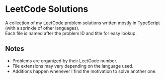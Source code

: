 
# LeetCode Solutions

A collection of my LeetCode problem solutions written mostly in TypeScript (with a sprinkle of other languages).  
Each file is named after the problem ID and title for easy lookup.

## Notes

- Problems are organized by their LeetCode number.  
- File extensions may vary depending on the language used.  
- Additions happen whenever I find the motivation to solve another one.
